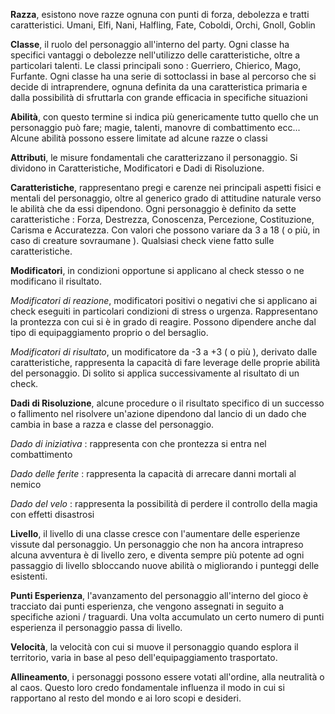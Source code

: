 **Razza**, esistono nove razze ognuna con punti di forza, debolezza e tratti caratteristici.
Umani, Elfi, Nani, Halfling, Fate, Coboldi, Orchi, Gnoll, Goblin

**Classe**, il ruolo del personaggio all'interno del party. Ogni classe ha specifici vantaggi o debolezze nell'utilizzo delle caratteristiche, oltre a particolari talenti. Le classi principali sono : Guerriero, Chierico, Mago, Furfante. Ogni classe ha una serie di sottoclassi in base al percorso che si decide di intraprendere, ognuna definita da una caratteristica primaria e dalla possibilità di sfruttarla con grande efficacia in specifiche situazioni

**Abilità**, con questo termine si indica più genericamente tutto quello che un personaggio può fare; magie, talenti, manovre di combattimento ecc...
Alcune abilità possono essere limitate ad alcune razze o classi 

**Attributi**, le misure fondamentali che caratterizzano il personaggio. Si dividono in Caratteristiche, Modificatori e Dadi di Risoluzione.

**Caratteristiche**, rappresentano pregi e carenze nei principali aspetti fisici e mentali del personaggio, oltre al generico grado di attitudine naturale verso le abilità che da essi dipendono. Ogni personaggio è definito da sette caratteristiche : Forza, Destrezza, Conoscenza, Percezione, Costituzione, Carisma e Accuratezza. Con valori che possono variare da 3 a 18 ( o più, in caso di creature sovraumane ). Qualsiasi check viene fatto sulle caratteristiche.

**Modificatori**, in condizioni opportune si applicano al check stesso o ne modificano il risultato.

*Modificatori di reazione*, modificatori positivi o negativi che si applicano ai check eseguiti in particolari condizioni di stress o urgenza. Rappresentano la prontezza con cui si è in grado di reagire. Possono dipendere anche dal tipo di equipaggiamento proprio o del bersaglio.

*Modificatori di risultato*, un modificatore da -3 a +3 ( o più ), derivato dalle caratteristiche, rappresenta la capacità di fare leverage delle proprie abilità del personaggio. Di solito si applica successivamente al risultato di un check.

**Dadi di Risoluzione**, alcune procedure o il risultato specifico di un successo o fallimento nel risolvere un'azione dipendono dal lancio di un dado che cambia in base a razza e classe del personaggio.

*Dado di iniziativa* : rappresenta con che prontezza si entra nel combattimento

*Dado delle ferite* : rappresenta la capacità di arrecare danni mortali al nemico

*Dado del velo* : rappresenta la possibilità di perdere il controllo della magia con effetti disastrosi

**Livello**, il livello di una classe cresce con l'aumentare delle esperienze vissute dal personaggio. Un personaggio che non ha ancora intrapreso alcuna avventura è di livello zero, e diventa sempre più potente ad ogni passaggio di livello sbloccando nuove abilità o migliorando i punteggi delle esistenti.

**Punti Esperienza**, l'avanzamento del personaggio all'interno del gioco è tracciato dai punti esperienza, che vengono assegnati in seguito a specifiche azioni / traguardi. Una volta accumulato un certo numero di punti esperienza il personaggio passa di livello.

**Velocità**, la velocità con cui si muove il personaggio quando esplora il territorio, varia in base al peso dell'equipaggiamento trasportato.

**Allineamento**, i personaggi possono essere votati all'ordine, alla neutralità o al caos. Questo loro credo fondamentale influenza il modo in cui si rapportano al resto del mondo e ai loro scopi e desideri.